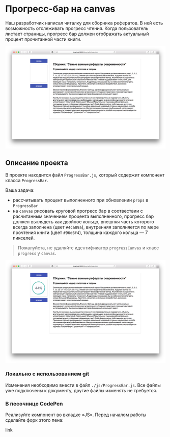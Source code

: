 Прогресс-бар на canvas
===

Наш разработчик написал читалку для сборника рефератов. В ней есть возможность отслеживать прогресс чтения. Когда пользователь листает страницы, прогресс бар должен отображать актуальный процент прочитанной части книги.

![lib](./assets/lib.png)

## Описание проекта

В проекте находится файл `ProgressBar.js`, который содержит компонент класса `ProgressBar`.

Ваша задача:
- рассчитывать процент выполненного при обновлении `props` в `ProgressBar`
- на `canvas` рисовать круговой прогресс бар в соотвествии с расчитанным значением процента выполненного, прогресс бар должен выглядеть как двойное кольцо, внешняя часть которого всегда заполнена (цвет `#4ca89a`), внутренняя заполняется по мере прочтения книги (цвет `#96d6f4`), толщина каждого кольца — 7 пикселей.

> Пожалуйста, не удаляйте идентификатор `progressCanvas` и класс `progress` у `canvas`.

![lib-done.png](./assets/lib-done.png)

### Локально с использованием git

Изменения необходимо внести в файл `./js/ProgressBar.js`. Все файлы уже подключены к документу, другие файлы изменять не требуется.

### В песочнице CodePen

Реализуйте компонент во вкладке «JS». Перед началом работы сделайте форк этого пена:

link
